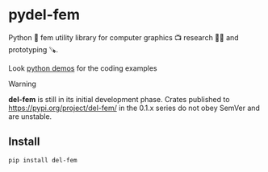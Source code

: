 # pydel-fem

Python 🐍 fem utility library for computer graphics 📺 research 🧑‍🔬 and prototyping 🪚.

Look [python demos](https://github.com/nobuyuki83/python_graphics_demos) for the coding examples 

> [!WARNING]
> **del-fem** is still in its initial development phase. Crates published to https://pypi.org/project/del-fem/ in the 0.1.x series do not obey SemVer and are unstable.

## Install 

```shell
pip install del-fem
```

